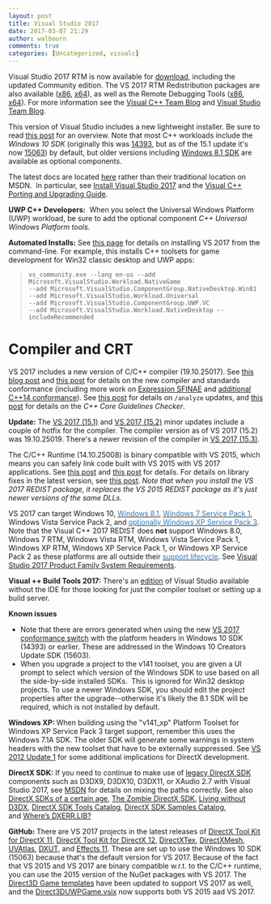 ```yaml
---
layout: post
title: Visual Studio 2017
date: 2017-03-07 21:29
author: walbourn
comments: true
categories: [Uncategorized, visualc]
---
```

Visual Studio 2017 RTM is now available for <a href="https://aka.ms/vs2017cpp">download</a>, including the updated Community edition. The VS 2017 RTM Redistribution packages are also available (<a href="https://go.microsoft.com/fwlink/?LinkId=746571">x86</a>, <a href="https://go.microsoft.com/fwlink/?LinkId=746572">x64</a>), as well as the Remote Debugging Tools (<a href="https://go.microsoft.com/fwlink/?LinkId=746569">x86</a>, <a href="https://go.microsoft.com/fwlink/?LinkId=746570">x64</a>). For more information see the <a href="https://blogs.msdn.microsoft.com/vcblog/2017/03/07/visual-studio-2017-for-c-developers-you-will-love-it/">Visual C++ Team Blog</a> and <a href="https://blogs.msdn.microsoft.com/visualstudio/2017/03/07/announcing-visual-studio-2017-general-availability-and-more/">Visual Studio Team Blog</a>.

This version of Visual Studio includes a new lightweight installer. Be sure to read <a href="https://blogs.msdn.microsoft.com/vcblog/2016/08/22/the-lightweight-visual-studio-15-installer/">this post</a> for an overview. Note that most C++ workloads include the <em>Windows 10 SDK</em> (originally this was <a href="https://blogs.msdn.microsoft.com/chuckw/2016/08/02/windows-10-anniversary-update-sdk/">14393</a>, but as of the 15.1 update it's now <a href="https://blogs.msdn.microsoft.com/chuckw/2017/04/06/windows-10-creators-update-sdk/">15063</a>) by default, but older versions including <a href="https://blogs.msdn.microsoft.com/chuckw/2013/10/18/visual-studio-2013-and-windows-8-1-sdk-rtm-are-now-available/">Windows 8.1 SDK</a> are available as optional components.

The latest docs are located <a href="https://docs.microsoft.com/en-us/visualstudio/">here</a> rather than their traditional location on MSDN.  In particular, see <a href="https://docs.microsoft.com/en-us/visualstudio/install/install-visual-studio">Install Visual Studio 2017</a> and the <a href="https://docs.microsoft.com/en-us/cpp/porting/visual-cpp-porting-and-upgrading-guide">Visual C++ Porting and Upgrading Guide</a>.

<strong>UWP C++ Developers:</strong>  When you select the Universal Windows Platform (UWP) workload, be sure to add the optional component <em>C++ Universal Windows Platform tools</em>.

<strong>Automated Installs:</strong> See <a href="https://docs.microsoft.com/en-us/visualstudio/install/use-command-line-parameters-to-install-visual-studio">this page</a> for details on installing VS 2017 from the command-line. For example, this installs C++ toolsets for game development for Win32 classic desktop and UWP apps:
<blockquote><code>vs_community.exe --lang en-us --add Microsoft.VisualStudio.Workload.NativeGame
--add Microsoft.VisualStudio.ComponentGroup.NativeDesktop.Win81
--add Microsoft.VisualStudio.Workload.Universal
--add Microsoft.VisualStudio.ComponentGroup.UWP.VC
--add Microsoft.VisualStudio.Workload.NativeDesktop --includeRecommended </code></blockquote>
<h1>Compiler and CRT</h1>
VS 2017 includes a new version of C/C++ compiler (19.10.25017). See <a href="https://blogs.msdn.microsoft.com/vcblog/2017/03/07/msvc-the-best-choice-for-windows/">this blog post</a> and <a href="https://blogs.msdn.microsoft.com/vcblog/2017/03/07/c-standards-conformance-from-microsoft/">this post</a> for details on the new compiler and standards conformance (including more work on <a href="https://blogs.msdn.microsoft.com/vcblog/2016/11/16/sfinae-update/">Expression SFINAE</a> and <a href="https://blogs.msdn.microsoft.com/vcblog/2017/03/07/constexpr-and-aggregate-initialization/">additional C++14 conformance</a>). See <a href="https://blogs.msdn.microsoft.com/vcblog/2017/03/07/c-code-analysis-improvements-in-visual-studio-2017-rtm/">this post</a> for details on <code>/analyze</code> updates, and <a href="https://blogs.msdn.microsoft.com/vcblog/2017/03/07/check-for-const-correctness-with-the-c-core-guidelines-checker/">this post</a> for details on the <em>C++ Core Guidelines Checker</em>.

<strong>Update:</strong> The <a href="https://blogs.msdn.microsoft.com/visualstudio/2017/04/05/visual-studio-2017-update/">VS 2017 (15.1)</a> and <a href="https://blogs.msdn.microsoft.com/visualstudio/2017/05/10/update-to-visual-studio-2017-and-next-preview/">VS 2017 (15.2)</a> minor updates include a couple of hotfix for the compiler. The compiler version as of VS 2017 (15.2) was 19.10.25019. There's a newer revision of the compiler in <a href="https://blogs.msdn.microsoft.com/chuckw/2017/08/14/visual-studio-2017-15-3-update/">VS 2017 (15.3)</a>.

The C/C++ Runtime (14.10.25008) is binary compatible with VS 2015, which means you can safely link code built with VS 2015 with VS 2017 applications. See <a href="https://blogs.msdn.microsoft.com/vcblog/2017/03/07/binary-compatibility-and-pain-free-upgrade-why-moving-to-visual-studio-2017-is-almost-too-easy/">this post</a> and <a href="https://blogs.msdn.microsoft.com/vcblog/2016/08/24/c1417-features-and-stl-fixes-in-vs-15-preview-4/">this post</a> for details. For details on library fixes in the latest version, see <a href="https://blogs.msdn.microsoft.com/vcblog/2017/02/06/stl-fixes-in-vs-2017-rtm/">this post</a>. <em>Note that when you install the VS 2017 REDIST package, it replaces the VS 2015 REDIST package as it's just newer versions of the same DLLs.</em>

VS 2017 can target Windows 10, <a href="https://blogs.msdn.microsoft.com/chuckw/2014/04/08/windows-8-1-update/"><span style="color: #337ab7">Windows 8.1</span></a>, <a href="https://blogs.msdn.microsoft.com/chuckw/2011/02/22/windows-7-service-pack-1/"><span style="color: #337ab7">Windows 7 Service Pack 1</span></a>, Windows Vista Service Pack 2, and <a href="http://blogs.msdn.com/b/chuckw/archive/2012/11/26/visual-studio-2012-update-1.aspx"><span style="color: #337ab7">optionally Windows XP Service Pack 3</span></a>. Note that the Visual C++ 2017 REDIST does <strong>not</strong> support Windows 8.0, Windows 7 RTM, Windows Vista RTM, Windows Vista Service Pack 1, Windows XP RTM, Windows XP Service Pack 1, or Windows XP Service Pack 2 as these platforms are all outside their <a href="http://windows.microsoft.com/en-us/windows/lifecycle"><span style="color: #337ab7">support lifecycle</span></a>. See <a href="https://www.visualstudio.com/en-us/productinfo/vs2017-system-requirements-vs">Visual Studio 2017 Product Family System Requirements</a>.

<strong>Visual ++ Build Tools 2017:</strong> There's an <a href="https://blogs.msdn.microsoft.com/vcblog/2016/11/16/introducing-the-visual-studio-build-tools/">edition</a> of Visual Studio available without the IDE for those looking for just the compiler toolset or setting up a build server.

<strong>Known issues</strong>
<ul>
 	<li>Note that there are errors generated when using the new <a href="https://blogs.msdn.microsoft.com/vcblog/2016/11/16/permissive-switch/">VS 2017 conformance switch</a> with the platform headers in Windows 10 SDK (14393) or earlier. These are addressed in the Windows 10 Creators Update SDK (15603).</li>
 	<li>When you upgrade a project to the v141 toolset, you are given a UI prompt to select which version of the Windows SDK to use based on all the side-by-side installed SDKs.  This is ignored for Win32 desktop projects. To use a newer Windows SDK, you should edit the project properties after the upgrade--otherwise it's likely the 8.1 SDK will be required, which is not installed by default.</li>
</ul>
<strong>Windows XP: </strong>When building using the "v141_xp" Platform Toolset for Windows XP Service Pack 3 target support, remember this uses the Windows 7.1A SDK. The older SDK will generate some warnings in system headers with the new toolset that have to be externally suppressed. See <a href="http://blogs.msdn.com/b/chuckw/archive/2012/11/26/visual-studio-2012-update-1.aspx">VS 2012 Update 1</a> for some additional implications for DirectX development.

<strong>DirectX SDK:</strong> If you need to continue to make use of <a href="http://blogs.msdn.com/b/chuckw/archive/2010/06/10/announcement-directx-sdk-june-2010-is-live.aspx">legacy DirectX SDK</a> components such as D3DX9, D3DX10, D3DX11, or XAudio 2.7 with Visual Studio 2017, see <a href="http://msdn.microsoft.com/en-us/library/windows/desktop/ee663275.aspx">MSDN</a> for details on mixing the paths correctly. See also <a href="http://blogs.msdn.com/b/chuckw/archive/2012/08/22/directx-sdk-s-of-a-certain-age.aspx">DirectX SDKs of a certain age</a>, <a href="http://blogs.msdn.com/b/chuckw/archive/2015/03/23/the-zombie-directx-sdk.aspx">The Zombie DirectX SDK</a>, <a href="http://blogs.msdn.com/b/chuckw/archive/2013/08/21/living-without-d3dx.aspx">Living without D3DX</a>, <a href="http://blogs.msdn.com/b/chuckw/archive/2014/10/28/directx-sdk-tools-catalog.aspx">DirectX SDK Tools Catalog</a>, <a href="http://blogs.msdn.com/b/chuckw/archive/2013/09/20/directx-sdk-samples-catalog.aspx">DirectX SDK Samples Catalog</a>, and <a href="https://blogs.msdn.microsoft.com/chuckw/2012/04/24/wheres-dxerr-lib/">Where’s DXERR.LIB?</a>

<strong>GitHub: </strong>There are VS 2017 projects in the latest releases of <a href="https://github.com/Microsoft/DirectXTK/releases">DirectX Tool Kit for DirectX 11</a>, <a href="https://github.com/Microsoft/DirectXTK12/releases">DirectX Tool Kit for DirectX 12</a>, <a href="https://github.com/Microsoft/DirectXTex/releases">DirectXTex</a>, <a href="https://github.com/Microsoft/DirectXMesh/releases">DirectXMesh</a>, <a href="https://github.com/Microsoft/UVAtlas/releases">UVAtlas</a>, <a href="https://github.com/Microsoft/DXUT/releases">DXUT</a>, and <a href="https://github.com/Microsoft/FX11/releases">Effects 11</a>. These are set up to use the Windows 10 SDK (15063) because that's the default version for VS 2017. Because of the fact that VS 2015 and VS 2017 are binary compatible w.r.t. to the C/C++ runtime, you can use the 2015 version of the NuGet packages with VS 2017. The <a href="https://blogs.msdn.microsoft.com/chuckw/2015/12/17/direct3d-game-visual-studio-templates-redux/">Direct3D Game templates</a> have been updated to support VS 2017 as well, and the <a href="https://github.com/walbourn/directx-vs-templates/raw/master/VSIX/Direct3DUWPGame.vsix">Direct3DUWPGame.vsix</a> now supports both VS 2015 aad VS 2017.
